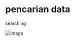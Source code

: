 # pencarian data
searching


![image](https://user-images.githubusercontent.com/100121295/159414197-177ac2f1-4d53-40ce-bac7-90f14ed4de4d.png)

